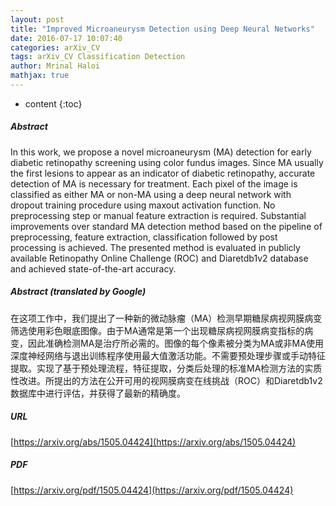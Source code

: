 ```yaml
---
layout: post
title: "Improved Microaneurysm Detection using Deep Neural Networks"
date: 2016-07-17 10:07:40
categories: arXiv_CV
tags: arXiv_CV Classification Detection
author: Mrinal Haloi
mathjax: true
---
```


* content
{:toc}

##### Abstract
In this work, we propose a novel microaneurysm (MA) detection for early diabetic retinopathy screening using color fundus images. Since MA usually the first lesions to appear as an indicator of diabetic retinopathy, accurate detection of MA is necessary for treatment. Each pixel of the image is classified as either MA or non-MA using a deep neural network with dropout training procedure using maxout activation function. No preprocessing step or manual feature extraction is required. Substantial improvements over standard MA detection method based on the pipeline of preprocessing, feature extraction, classification followed by post processing is achieved. The presented method is evaluated in publicly available Retinopathy Online Challenge (ROC) and Diaretdb1v2 database and achieved state-of-the-art accuracy.

##### Abstract (translated by Google)
在这项工作中，我们提出了一种新的微动脉瘤（MA）检测早期糖尿病视网膜病变筛选使用彩色眼底图像。由于MA通常是第一个出现糖尿病视网膜病变指标的病变，因此准确检测MA是治疗所必需的。图像的每个像素被分类为MA或非MA使用深度神经网络与退出训练程序使用最大值激活功能。不需要预处理步骤或手动特征提取。实现了基于预处理流程，特征提取，分类后处理的标准MA检测方法的实质性改进。所提出的方法在公开可用的视网膜病变在线挑战（ROC）和Diaretdb1v2数据库中进行评估，并获得了最新的精确度。

##### URL
[https://arxiv.org/abs/1505.04424](https://arxiv.org/abs/1505.04424)

##### PDF
[https://arxiv.org/pdf/1505.04424](https://arxiv.org/pdf/1505.04424)


